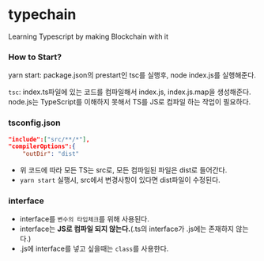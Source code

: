 # typechain

Learning Typescript by making Blockchain with it
</br>

### How to Start?

yarn start: package.json의 prestart인 tsc를 실행후, node index.js를 실행해준다.

`tsc`: index.ts파일에 있는 코드를 컴파일해서 index.js, index.js.map을 생성해준다.
node.js는 TypeScript를 이해하지 못해서 TS를 JS로 컴파일 하는 작업이 필요하다.

### tsconfig.json

```json
"include":["src/**/*"],
"compilerOptions":{
    "outDir": "dist"
```

- 위 코드에 따라 모든 TS는 src로, 모든 컴파일된 파일은 dist로 들어간다.
- `yarn start` 실행시, src에서 변경사항이 있다면 dist파일이 수정된다.

### interface

- interface를 `변수의 타입체크`를 위해 사용된다.
- interface는 **JS로 컴파일 되지 않는다.**(.ts의 interface가 .js에는 존재하지 않는다.)
- .js에 interface를 넣고 싶을때는 `class`를 사용한다.
